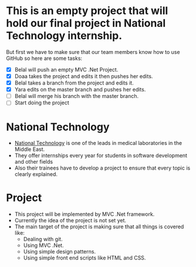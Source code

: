 # This is an empty project that will hold our final project in National Technology internship.
 But first we have to make sure that our team members know how to use GitHub so here are some tasks:
 
  - [x] Belal will push an empty MVC .Net Project.
  - [x] Doaa takes the project and edits it then pushes her edits.
  - [x] Belal takes a branch from the project and edits it.
  - [x] Yara edits on the master branch and pushes her edits.
  - [ ] Belal will merge his branch with the master branch.
  - [ ] Start doing the project

# National Technology

- [National Technology](http://nt-me.com) is one of the leads in medical laboratories in the Middle East.
- They offer internships every year for students in software development and other fields
- Also their trainees have to develop a project to ensure that every topic is clearly explained.

# Project

- This project will be implemented by MVC .Net framework.
- Currently the idea of the project is not set yet.
- The main target of the project is making sure that all things is covered like:
	- Dealing with git.
	- Using MVC .Net.
	- Using simple design patterns.
	- Using simple front end scripts like HTML and CSS.


